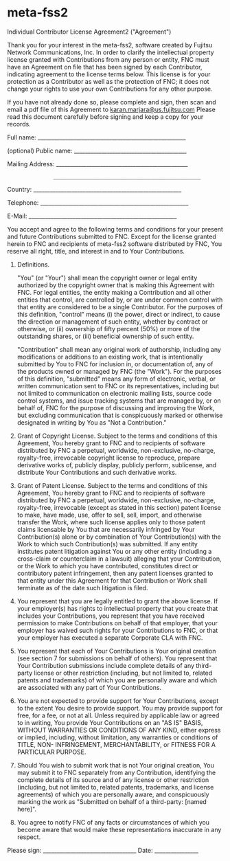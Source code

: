 # meta-fss2
Individual Contributor License Agreement2 ("Agreement") 
 
Thank you for your interest in the meta-fss2, software created by Fujitsu Network Communications, Inc.  In order to clarify the intellectual property license granted with Contributions from any person or entity, FNC must have an Agreement on file that has been signed by each Contributor, indicating agreement to the license terms below. This license is for your protection as a Contributor as well as the protection of FNC; it does not change your rights to use your own Contributions for any other purpose. 
 
If you have not already done so, please complete and sign, then scan and email a pdf file of this Agreement to karan.marjara@us.fujitsu.com Please read this document carefully before signing and keep a copy for your records. 
 
  Full name: ______________________________________________________ 
 
  (optional) Public name: _________________________________________ 
 
  Mailing Address: ________________________________________________ 
 
                   ________________________________________________ 
 
  Country:   ______________________________________________________ 
 
  Telephone: ______________________________________________________ 
 
  E-Mail:    ______________________________________________________ 
 
 
You accept and agree to the following terms and conditions for your present and future Contributions submitted to FNC.  Except for the license granted herein to FNC and recipients of meta-fss2 software distributed by FNC, You reserve all right, title, and interest in and to Your Contributions. 
 
1. Definitions. 
 
   "You" (or "Your") shall mean the copyright owner or legal entity    authorized by the copyright owner that is making this Agreement    with FNC. For legal entities, the entity making a Contribution    and all other entities that control, are controlled by, or are    under common control with that entity are considered to    be a single Contributor. For the purposes of this definition,    "control" means (i) the power, direct or indirect, to cause the    direction or management of such entity, whether by contract or    otherwise, or (ii) ownership of fifty percent (50%) or more of the    outstanding shares, or (iii) beneficial ownership of such entity. 
 
   "Contribution" shall mean any original work of authorship,    including any modifications or additions to an existing work, that    is intentionally submitted by You to FNC for inclusion 
   in, or documentation of, any of the products owned or managed by    FNC (the "Work"). For the purposes of this definition,    "submitted" means any form of electronic, verbal, or written    communication sent to FNC or its representatives,    including but not limited to communication on electronic mailing    lists, source code control systems, and issue tracking systems that    are managed by, or on behalf of, FNC for the purpose of    discussing and improving the Work, but excluding communication that    is conspicuously marked or otherwise designated in writing by You    as "Not a Contribution." 
 
2. Grant of Copyright License. Subject to the terms and conditions of    this Agreement, You hereby grant to FNC and to    recipients of software distributed by FNC a perpetual,    worldwide, non-exclusive, no-charge, royalty-free, irrevocable    copyright license to reproduce, prepare derivative works of,    publicly display, publicly perform, sublicense, and distribute Your    Contributions and such derivative works. 
 
3. Grant of Patent License. Subject to the terms and conditions of    this Agreement, You hereby grant to FNC and to    recipients of software distributed by FNC a perpetual,    worldwide, non-exclusive, no-charge, royalty-free, irrevocable    (except as stated in this section) patent license to make, have    made, use, offer to sell, sell, import, and otherwise transfer the    Work, where such license applies only to those patent claims    licensable by You that are necessarily infringed by Your    Contribution(s) alone or by combination of Your Contribution(s)    with the Work to which such Contribution(s) was submitted. If any    entity institutes patent litigation against You or any other entity    (including a cross-claim or counterclaim in a lawsuit) alleging    that your Contribution, or the Work to which you have contributed,    constitutes direct or contributory patent infringement, then any    patent licenses granted to that entity under this Agreement for    that Contribution or Work shall terminate as of the date such    litigation is filed. 
 
4. You represent that you are legally entitled to grant the above    license. If your employer(s) has rights to intellectual property    that you create that includes your Contributions, you represent    that you have received permission to make Contributions on behalf    of that employer, that your employer has waived such rights for    your Contributions to FNC, or that your employer has    executed a separate Corporate CLA with FNC. 
 
5. You represent that each of Your Contributions is Your original    creation (see section 7 for submissions on behalf of others).  You    represent that Your Contribution submissions include complete    details of any third-party license or other restriction (including,    but not limited to, related patents and trademarks) of which you    are personally aware and which are associated with any part of Your    Contributions. 
 
6. You are not expected to provide support for Your Contributions,    except to the extent You desire to provide support. You may provide    support for free, for a fee, or not at all. Unless required by    applicable law or agreed to in writing, You provide Your    Contributions on an "AS IS" BASIS, WITHOUT WARRANTIES OR CONDITIONS    OF ANY KIND, either express or implied, including, without    limitation, any warranties or conditions of TITLE, NON- 
   INFRINGEMENT, MERCHANTABILITY, or FITNESS FOR A PARTICULAR PURPOSE. 
 
7. Should You wish to submit work that is not Your original creation, 
   You may submit it to FNC separately from any 
   Contribution, identifying the complete details of its source and of    any license or other restriction (including, but not limited to,    related patents, trademarks, and license agreements) of which you    are personally aware, and conspicuously marking the work as    "Submitted on behalf of a third-party: [named here]". 
 
8. You agree to notify FNC of any facts or circumstances of    which you become aware that would make these representations    inaccurate in any respect. 
 
Please sign: __________________________________ Date: ________________ 
 
